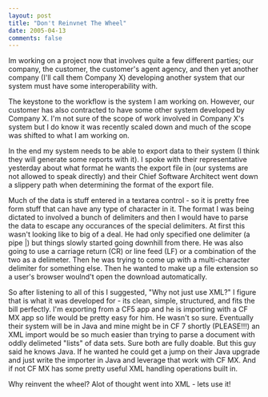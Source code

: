 ```yaml
---
layout: post
title: "Don't Reinvnet The Wheel"
date: 2005-04-13
comments: false
---
```

Im working on a project now that involves quite a few different parties; our
company, the customer, the customer's agent agency, and then yet another
company (I'll call them Company X) developing another system that our system
must have some interoperability with.  
  
The keystone to the workflow is the system I am working on. However, our
customer has also contracted to have some other system developed by Company X.
I'm not sure of the scope of work involved in Company X's system but I do know
it was recently scaled down and much of the scope was shifted to what I am
working on.  
  
In the end my system needs to be able to export data to their system (I think
they will generate some reports with it). I spoke with their representative
yesterday about what format he wants the export file in (our systems are not
allowed to speak directly) and their Chief Software Architect went down a
slippery path when determining the format of the export file.  
  
Much of the data is stuff entered in a textarea control - so it is pretty free
form stuff that can have any type of character in it. The format I was being
dictated to involved a bunch of delimiters and then I would have to parse the
data to escape any occurances of the special delimiters. At first this wasn't
looking like to big of a deal. He had only specified one delimiter (a pipe |)
but things slowly started going downhill from there. He was also going to use
a carriage return (CR) or line feed (LF) or a combination of the two as a
delimeter. Then he was trying to come up with a multi-character delimiter for
something else. Then he wanted to make up a file extension so a user's browser
woulnd't open the download automatically.  
  
So after listening to all of this I suggested, "Why not just use XML?" I
figure that is what it was developed for - its clean, simple, structured, and
fits the bill perfectly. I'm exporting from a CF5 app and he is importing with
a CF MX app so life would be pretty easy for him. He wasn't so sure.
Eventually their system will be in Java and mine might be in CF 7 shortly
(PLEASE!!!) an XML import would be so much easier than trying to parse a
document with oddly delimeted "lists" of data sets. Sure both are fully
doable. But this guy said he knows Java. If he wanted he could get a jump on
their Java upgrade and just write the importer in Java and leverage that work
with CF MX. And if not CF MX has some pretty useful XML handling operations
built in.  
  
Why reinvent the wheel? Alot of thought went into XML - lets use it!

